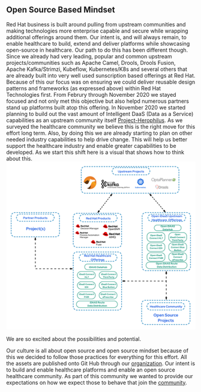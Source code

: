 ## Open Source Based Mindset

Red Hat business is built around pulling from upstream communities and making technologies more enterprise capable and secure while wrapping additional offerings around them. Our intent is, and will always remain, to enable healthcare to build, extend and deliver platforms while showcasing open-source in healthcare. Our path to do this has been different though. Since we already had very leading, popular and common upstream projects/communities such as Apache Camel, Drools, Drools Fusion, Apache Kafka/Strimzi, Kubeflow, Kubernetes/K8s and several others that are already built into very well used sunscription based offerings at Red Hat. Because of this our focus was on ensuring we could deliver reusable design patterns and frameworks (as expressed above) within Red Hat Technologies first. From Februry through November 2020 we stayed focused and not only met this objective but also helpd numerous partners stand up platforms built atop this offering. In November 2020 we started planning to build out the vast amount of Intelligent DaaS (Data as a Service) capabilities as an upstream community itself
<a href="https://github.com/Project-Herophilus" target="_blank">Project-Herophilus</a>. As we surveyed the healthcare community we believe this is the right move for this effort long term. Also, by doing this we are already starting to plan on other needed industry capabilities to help drive change. This will help us better support the healthcare industry and enable greater capabilities to be developed. As we start this shift here is a visual that shows how to think about this.
![iDaaS Upstream](../../images/iDAASPlatform-Visuals-iDAASUpstream.png)

We are so excited about the possibilities and potential.

Our culture is all about open source and open source mindset because of this we decided to follow those practices for everything for this effort. All the assets are published onto Git Hub through our <a href="https://github.com/RedHat-Healthcare/" target="_blank"> organization</a>. Our intent is to build and enable healthcare platforms and enable an open source healthcare community. As part of this community we wanted to provide our expectations on how we expect those to behave that join the <a href="/home/CodeOfConduct" target="_blank">community</a>. 


